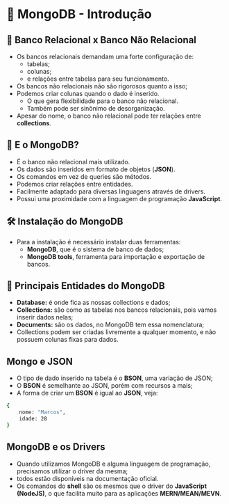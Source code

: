 # 🍃 MongoDB - Introdução

## 🤔 Banco Relacional x Banco Não Relacional

- Os bancos relacionais demandam uma forte configuração de:
	- tabelas;
	- colunas;
	- e relações entre tabelas para seu funcionamento.
- Os bancos não relacionais não são rigorosos quanto a isso;
- Podemos criar colunas quando o dado é inserido.
	- O que gera flexibilidade para o banco não relacional.
	- Também pode ser sinônimo de desorganização.
- Apesar do nome, o banco não relacional pode ter relações entre **collections**.


## 🍃 E o MongoDB?

- É o banco não relacional mais utilizado.
- Os dados são inseridos em formato de objetos (**JSON**).
- Os comandos em vez de queries são métodos.
- Podemos criar relações entre entidades.
- Facilmente adaptado para diversas linguagens através de drivers.
- Possui uma proximidade com a linguagem de programação **JavaScript**.


## 🛠 Instalação do MongoDB

- Para a instalação é necessário instalar duas ferramentas:
	- **MongoDB**, que é o sistema de banco de dados;
	- **MongoDB tools**, ferramenta para importação e exportação de bancos.
	
	
## 🧐 Principais Entidades do MongoDB

- **Database:** é onde fica as nossas collections e dados;
- **Collections:** são como as tabelas nos bancos relacionais, pois vamos inserir dados nelas;
- **Documents:** são os dados, no MongoDB tem essa nomenclatura;
- Collections podem ser criadas livremente a qualquer momento, e não possuem colunas fixas para dados.


## Mongo e JSON

- O tipo de dado inserido na tabela é o **BSON**, uma variação de JSON;
- O **BSON** é semelhante ao JSON, porém com recursos a mais;
- A forma de criar um **BSON** é igual ao **JSON**, veja:
````sh
{
	nome: "Marcos",
	idade: 28
}
````


## MongoDB e os Drivers

- Quando utilizamos MongoDB e alguma linguagem de programação, precisamos utilizar o driver da mesma;
- todos estão disponíveis na documentação oficial.
- Os comandos do **shell** são os mesmos que o driver do **JavaScript (NodeJS)**, o que facilita muito para as aplicações **MERN/MEAN/MEVN**.